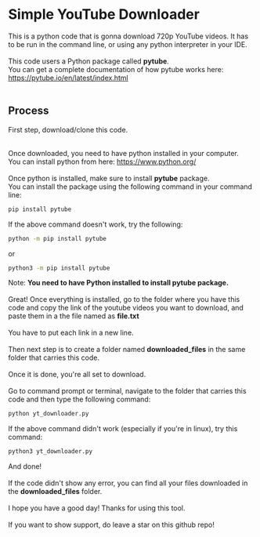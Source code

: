 # Simple YouTube Downloader
This is a python code that is gonna download 720p YouTube videos.
It has to be run in the command line, or using any python interpreter in your IDE.
<br><br>
This code users a Python package called <b>pytube</b>.<br>
You can get a complete documentation of how pytube works here: https://pytube.io/en/latest/index.html
<br><br>

## Process
First step, download/clone this code. <br><br>

Once downloaded, you need to have python installed in your computer. <br>
You can install python from here: https://www.python.org/ <br>
<br>
Once python is installed, make sure to install <b>pytube</b> package. <br>
You can install the package using the following command in your command line:
```bash
pip install pytube
```
If the above command doesn't work, try the following:
```bash
python -m pip install pytube
```
or
```bash
python3 -m pip install pytube
```

Note: <b>You need to have Python installed to install pytube package.</b>
<br><br>
Great! Once everything is installed, go to the folder where you have this code and copy the link of the youtube videos you want to download, and paste them in a the file named as <b>file.txt</b>
<br><br>
You have to put each link in a new line.
<br><br>
Then next step is to create a folder named <b>downloaded_files</b> in the same folder that carries this code.
<br><br>
Once it is done, you're all set to download.<br><br>
Go to command prompt or terminal, navigate to the folder that carries this code and then type the following command:
```bash
python yt_downloader.py
```
If the above command didn't work (especially if you're in linux), try this command:
```bash
python3 yt_downloader.py
```
And done! <br><br>
If the code didn't show any error, you can find all your files downloaded in the <b>downloaded_files</b> folder.<br>
<br>
I hope you have a good day! Thanks for using this tool. <br><br>
If you want to show support, do leave a star on this github repo!